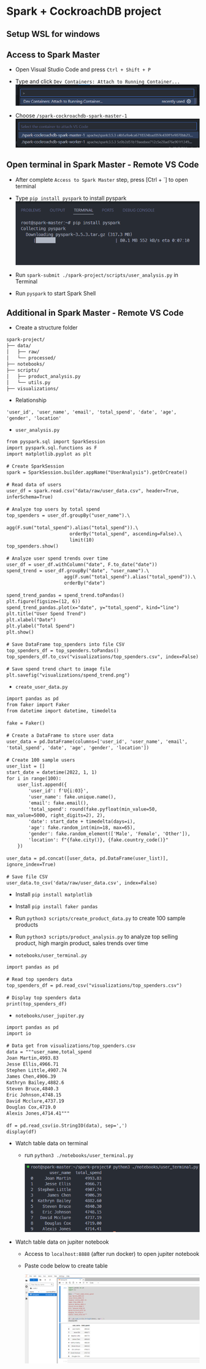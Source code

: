 # Spark + CockroachDB project

## Setup WSL for windows

## Access to Spark Master

- Open Visual Studio Code and press `Ctrl + Shift + P`
- Type and click `Dev Containers: Attach to Running Container...`
  ![alt text](image-1.png)

- Choose `/spark-cockroachdb-spark-master-1`
  ![alt text](image-2.png)

## Open terminal in Spark Master - Remote VS Code

- After complete `Access to Spark Master` step, press [Ctrl + `] to open terminal

- Type `pip install pyspark` to install pyspark
  ![alt text](image-3.png)

- Run `spark-submit ./spark-project/scripts/user_analysis.py` in Terminal

- Run `pyspark` to start Spark Shell


## Additional in Spark Master - Remote VS Code

- Create a structure folder

```
spark-project/
├── data/
│   ├── raw/
│   └── processed/
├── notebooks/
├── scripts/
│   ├── product_analysis.py
│   └── utils.py
├── visualizations/

```

- Relationship

```
'user_id', 'user_name', 'email', 'total_spend', 'date', 'age', 'gender', 'location'
```

- `user_analysis.py`

```
from pyspark.sql import SparkSession
import pyspark.sql.functions as F
import matplotlib.pyplot as plt

# Create SparkSession
spark = SparkSession.builder.appName("UserAnalysis").getOrCreate()

# Read data of users
user_df = spark.read.csv("data/raw/user_data.csv", header=True, inferSchema=True)

# Analyze top users by total spend
top_spenders = user_df.groupBy("user_name").\
                       agg(F.sum("total_spend").alias("total_spend")).\
                       orderBy("total_spend", ascending=False).\
                       limit(10)
top_spenders.show()

# Analyze user spend trends over time
user_df = user_df.withColumn("date", F.to_date("date"))
spend_trend = user_df.groupBy("date", "user_name").\
                     agg(F.sum("total_spend").alias("total_spend")).\
                     orderBy("date")

spend_trend_pandas = spend_trend.toPandas()
plt.figure(figsize=(12, 6))
spend_trend_pandas.plot(x="date", y="total_spend", kind="line")
plt.title("User Spend Trend")
plt.xlabel("Date")
plt.ylabel("Total Spend")
plt.show()

# Save DataFrame top_spenders into file CSV
top_spenders_df = top_spenders.toPandas()
top_spenders_df.to_csv("visualizations/top_spenders.csv", index=False)

# Save spend trend chart to image file
plt.savefig("visualizations/spend_trend.png")
```

- `create_user_data.py`

```
import pandas as pd
from faker import Faker
from datetime import datetime, timedelta

fake = Faker()

# Create a DataFrame to store user data
user_data = pd.DataFrame(columns=['user_id', 'user_name', 'email', 'total_spend', 'date', 'age', 'gender', 'location'])

# Create 100 sample users
user_list = []
start_date = datetime(2022, 1, 1)
for i in range(100):
    user_list.append({
        'user_id': f'U{i:03}',
        'user_name': fake.unique.name(),
        'email': fake.email(),
        'total_spend': round(fake.pyfloat(min_value=50, max_value=5000, right_digits=2), 2),
        'date': start_date + timedelta(days=i),
        'age': fake.random_int(min=18, max=65),
        'gender': fake.random_element(['Male', 'Female', 'Other']),
        'location': f"{fake.city()}, {fake.country_code()}"
    })

user_data = pd.concat([user_data, pd.DataFrame(user_list)], ignore_index=True)

# Save file CSV
user_data.to_csv('data/raw/user_data.csv', index=False)
```

- Install `pip install matplotlib`

- Install `pip install faker pandas`

- Run `python3 scripts/create_product_data.py` to create 100 sample products

- Run `python3 scripts/product_analysis.py` to analyze top selling product, high margin product, sales trends over time

- `notebooks/user_terminal.py`

```
import pandas as pd

# Read top spenders data
top_spenders_df = pd.read_csv("visualizations/top_spenders.csv")

# Display top spenders data
print(top_spenders_df)
```

- `notebooks/user_jupiter.py`

```
import pandas as pd
import io

# Data get from visualizations/top_spenders.csv
data = """user_name,total_spend
Joan Martin,4993.83
Jesse Ellis,4966.71
Stephen Little,4907.74
James Chen,4906.39
Kathryn Bailey,4882.6
Steven Bruce,4840.3
Eric Johnson,4748.15
David Mcclure,4737.19
Douglas Cox,4719.0
Alexis Jones,4714.41"""

df = pd.read_csv(io.StringIO(data), sep=',')
display(df)
```

- Watch table data on terminal

  - run `python3 ./notebooks/user_terminal.py`

    ![alt text](image-4.png)

- Watch table data on jupiter notebook

  - Access to `localhost:8888` (after run docker) to open jupiter notebook
  - Paste code below to create table

    ![alt text](image-5.png)
